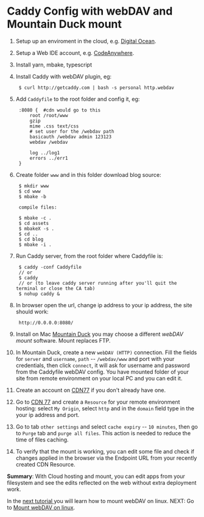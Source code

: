 # Caddy Config with webDAV and Mountain Duck mount

1. Setup up an enviroment in the cloud, e.g. [Digital Ocean](www.digitalocean.com).

1. Setup a Web IDE account, e.g. [CodeAnywhere](http://codeanywhere.com).

1. Install yarn, mbake, typescript

1. Install Caddy with webDAV plugin, eg:

        $ curl http://getcaddy.com | bash -s personal http.webdav

1. Add `Caddyfile` to the root folder and config it, eg:

        :8080 {  #cdn would go to this 
            root /root/www
            gzip
            mime .css text/css
            # set user for the /webdav path
            basicauth /webdav admin 123123 
            webdav /webdav 
            
            log ../log1
            errors ../err1
        }

1. Create folder `www` and in this folder download blog source:

        $ mkdir www
        $ cd www 
        $ mbake -b 

        compile files:

        $ mbake -c .
        $ cd assets
        $ mbakeX -s .
        $ cd ..
        $ cd blog
        $ mbake -i .

1. Run Caddy server, from the root folder where Caddyfile is:
    
        $ caddy -conf Caddyfile 
        // or 
        $ caddy 
        // or (to leave caddy server running after you'll quit the terminal or close the CA tab)
        $ nohup caddy &

1. In browser open the url, change ip address to your ip address, the site should work:

        http://0.0.0.0:8080/

1. Install on Mac [Mountain Duck](http://mountainduck.io) you may choose a different _webDAV mount_ software. Mount replaces FTP.

1. In Mountain Duck, create a new `webDAV (HTTP)` connection. Fill the fields for `server` and `username`, `path` -- `/webdav/www` and port with your credentials, then click `connect`, it will ask for username and password from the Caddyfile webDAV config. You have mounted folder of your site from remote environment on your local PC and you can edit it.

1. Create an account on [CDN77](http://www.cdn77.com/) if you don't already have one.

1. Go to [CDN 77](http://client.cdn77.com) and create a `Resource` for your remote environment hosting: select `My Origin`, select `http` and in the `domain` field type in the your ip address and port.

1. Go to tab `other settings` and select `cache expiry` -- `10 minutes`, then go to `Purge` tab and `purge all files`. This action is needed to reduce the time of files caching.

1. To verify that the mount is working, you can edit some file and check if changes applied in the browser via the Endpoint URL from your recently created CDN Resource.

__Summary__: With Cloud hosting and mount, you can edit apps from your filesystem and see the edits reflected on the web without extra deployment work.


In the [next tutorial ](/webdav_linux_mount/) you will learn how to mount webDAV on linux.
NEXT: Go to [Mount webDAV on linux](/webdav_linux_mount/).
